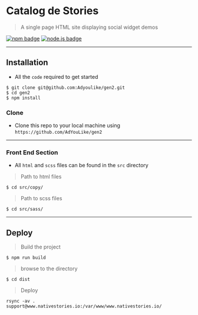 
# Catalog de Stories


> A single page HTML site displaying social widget demos

[![npm badge](https://img.shields.io/static/v1.svg?label=npm&message=6.9.2&style=flat-square&color=#83cd29)](https://github.com/npm/cli) [![node.js badge](https://img.shields.io/static/v1.svg?label=nodejs&message=v10.16.0&style=flat-square&color=#CD040B)](https://nodejs.org/en/)

---

## Installation
- All the `code` required to get started
```shell
$ git clone git@github.com:Adyoulike/gen2.git
$ cd gen2
$ npm install
```

### Clone

- Clone this repo to your local machine using `https://github.com/AdYouLike/gen2`

---

### Front End Section
- All `html` and `scss` files can be found in the `src` directory

> Path to html files
```shell
$ cd src/copy/
```
> Path to scss files
```shell
$ cd src/sass/
```

---

## Deploy

> Build the project
```shell
$ npm run build
```
> browse to the directory
```shell
$ cd dist
```
> Deploy
```shell
rsync -av . support@www.nativestories.io:/var/www/www.nativestories.io/
```
